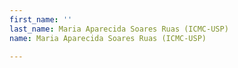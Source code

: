 ```yaml
---
first_name: ''
last_name: Maria Aparecida Soares Ruas (ICMC-USP)
name: Maria Aparecida Soares Ruas (ICMC-USP)

---
```


